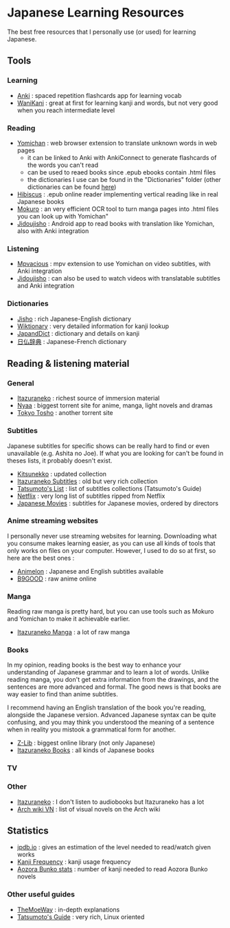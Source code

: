 # Japanese Learning Resources
The best free resources that I personally use (or used) for learning Japanese. 


## Tools

### Learning

* [Anki](https://ankiweb.net/shared/decks/) : spaced repetition flashcards app for learning vocab
* [WaniKani](https://ankiweb.net/shared/info/1609000301) : great at first for learning kanji and words, but not very good when you reach intermediate level

### Reading

* [Yomichan](https://addons.mozilla.org/en-US/firefox/addon/yomichan/) : web browser extension to translate unknown words in web pages
  * it can be linked to Anki with AnkiConnect to generate flashcards of the words you can't read
  * can be used to reaed books since .epub ebooks contain .html files
  * the dictionaries I use can be found in the "Dictionaries" folder (other dictionaries can be found [here](https://drive.google.com/drive/folders/1tTdLppnqMfVC5otPlX_cs4ixlIgjv_lH))
* [Hibiscus](http://read.hibiscus.moe/) : .epub online reader implementing vertical reading like in real Japanese books
* [Mokuro](https://github.com/kha-white/mokuro) : an very efficient OCR tool to turn manga pages into .html files you can look up with Yomichan"
* [Jidoujisho](https://github.com/lrorpilla/jidoujisho) : Android app to read books with translation like Yomichan, also with Anki integration
 
### Listening

* [Mpvacious](https://github.com/Ajatt-Tools/mpvacious) : mpv extension to use Yomichan on video subtitles, with Anki integration
* [Jidoujisho](https://github.com/lrorpilla/jidoujisho) : can also be used to watch videos with translatable subtitles and Anki integration

### Dictionaries

* [Jisho](https://jisho.org/) : rich Japanese-English dictionary
* [Wiktionary](https://en.wiktionary.org/) : very detailed information for kanji lookup
* [JapandDict](https://www.japandict.com/) : dictionary and details on kanji
* [日仏辞典](https://www.dictionnaire-japonais.com/) : Japanese-French dictionary


## Reading & listening material

### General

* [Itazuraneko](https://itazuraneko.neocities.org/library/librarymain.html) : richest source of immersion material
* [Nyaa](https://nyaa.si/) : biggest torrent site for anime, manga, light novels and dramas
* [Tokyo Tosho](https://www.tokyotosho.info/) : another torrent site

### Subtitles

Japanese subtitles for specific shows can be really hard to find or even unavailable (e.g. Ashita no Joe). If what you are looking for can't be found in theses lists, it probably doesn't exist.

* [Kitsunekko](https://kitsunekko.net/dirlist.php?dir=subtitles%2Fjapanese%2F) : updated collection
* [Itazuraneko Subtitles](https://itazuraneko.neocities.org/library/sub.html) : old but very rich collection
* [Tatsumoto's List](https://gist.github.com/tatsumoto-ren/78ba4e5b7c53c7ed2c987015fa05cc2b) : list of subtitles collections (Tatsumoto's Guide)
* [Netflix](https://mega.nz/folder/2H4CFQYR#bd9LHl9VOqdT3crrJa0Axw) : very long list of subtitles ripped from Netflix
* [Japanese Movies](https://github.com/eurusdagr/Japanese-Movies-Subtitles) : subtitles for Japanese movies, ordered by directors

### Anime streaming websites

I personally never use streaming websites for learning. Downloading what you consume makes learning easier, as you can use all kinds of tools that only works on files on your computer. However, I used to do so at first, so here are the best ones :

* [Animelon](https://animelon.com/) : Japanese and English subtitles available
* [B9GOOD](http://b9good.com/) : raw anime online

### Manga

Reading raw manga is pretty hard, but you can use tools such as Mokuro and Yomichan to make it achievable earlier.
* [Itazuraneko Manga](https://itazuraneko.neocities.org/library/manga.html) : a lot of raw manga

### Books

In my opinion, reading books is the best way to enhance your understanding of Japanese grammar and to learn a lot of words. Unlike reading manga, you don't get extra information from the drawings, and the sentences are more advanced and formal. The good news is that books are way easier to find than anime subtitles.

I recommend having an English translation of the book you're reading, alongside the Japanese version. Advanced Japanese syntax can be quite confusing, and you may think you understood the meaning of a sentence when in reality you mistook a grammatical form for another.

* [Z-Lib](https://z-lib.org/) : biggest online library (not only Japanese)
* [Itazuraneko Books](https://itazuraneko.neocities.org/library/shousetu.html) : all kinds of Japanese books

### TV

### Other

* [Itazuraneko](https://itazuraneko.neocities.org/library/onsei.html) : I don't listen to audiobooks but Itazuraneko has a lot
* [Arch wiki VN](https://wiki.archlinux.org/title/List_of_games#Visual_novels) : list of visual novels on the Arch wiki


## Statistics

* [jpdb.io](https://jpdb.io/) : gives an estimation of the level needed to read/watch given works
* [Kanji Frequency](https://scriptin.github.io/kanji-frequency/) : kanji usage frequency
* [Aozora Bunko stats](https://core6000.neocities.org/aozora/) : number of kanji needed to read Aozora Bunko novels


### Other useful guides
* [TheMoeWay](https://learnjapanese.moe/) : in-depth explanations
* [Tatsumoto's Guide](https://tatsumoto.neocities.org/blog/resources.html) : very rich, Linux oriented
